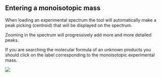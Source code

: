 ## Entering a monoisotopic mass

When loading an experimental spectrum the tool will automatically make a peak picking (centroid) that will be displayed on the spectrum.

Zooming in the spectrum will progressively add more and more detailed peaks.

If you are searching the molecular formula of an unknown products you should click on the label corresponding to the monoisotopic experimental mass.

<img src="ionization.png">
